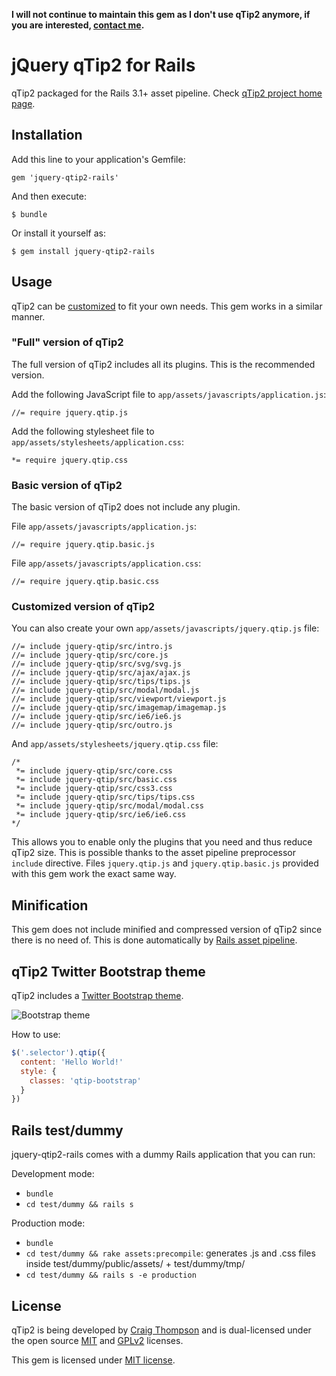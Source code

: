 **I will not continue to maintain this gem as I don't use qTip2 anymore, if you are interested, [contact me](mailto:tkrotoff@gmail.com).**

# jQuery qTip2 for Rails

qTip2 packaged for the Rails 3.1+ asset pipeline.
Check [qTip2 project home page](http://craigsworks.com/projects/qtip2/).

## Installation

Add this line to your application's Gemfile:

    gem 'jquery-qtip2-rails'

And then execute:

    $ bundle

Or install it yourself as:

    $ gem install jquery-qtip2-rails

## Usage

qTip2 can be [customized](http://craigsworks.com/projects/qtip2/download/) to fit your own needs.
This gem works in a similar manner.

### "Full" version of qTip2

The full version of qTip2 includes all its plugins. This is the recommended version.

Add the following JavaScript file to `app/assets/javascripts/application.js`:

    //= require jquery.qtip.js

Add the following stylesheet file to `app/assets/stylesheets/application.css`:

    *= require jquery.qtip.css

### Basic version of qTip2

The basic version of qTip2 does not include any plugin.

File `app/assets/javascripts/application.js`:

    //= require jquery.qtip.basic.js

File `app/assets/javascripts/application.css`:

    //= require jquery.qtip.basic.css

### Customized version of qTip2

You can also create your own `app/assets/javascripts/jquery.qtip.js` file:

    //= include jquery-qtip/src/intro.js
    //= include jquery-qtip/src/core.js
    //= include jquery-qtip/src/svg/svg.js
    //= include jquery-qtip/src/ajax/ajax.js
    //= include jquery-qtip/src/tips/tips.js
    //= include jquery-qtip/src/modal/modal.js
    //= include jquery-qtip/src/viewport/viewport.js
    //= include jquery-qtip/src/imagemap/imagemap.js
    //= include jquery-qtip/src/ie6/ie6.js
    //= include jquery-qtip/src/outro.js

And `app/assets/stylesheets/jquery.qtip.css` file:

    /*
     *= include jquery-qtip/src/core.css
     *= include jquery-qtip/src/basic.css
     *= include jquery-qtip/src/css3.css
     *= include jquery-qtip/src/tips/tips.css
     *= include jquery-qtip/src/modal/modal.css
     *= include jquery-qtip/src/ie6/ie6.css
    */

This allows you to enable only the plugins that you need and thus reduce qTip2 size.
This is possible thanks to the asset pipeline preprocessor `include` directive.
Files `jquery.qtip.js` and `jquery.qtip.basic.js` provided with this gem work the exact same way.

## Minification

This gem does not include minified and compressed version of qTip2 since there is no need of.
This is done automatically by [Rails asset pipeline](http://guides.rubyonrails.org/asset_pipeline.html).

## qTip2 Twitter Bootstrap theme

qTip2 includes a [Twitter Bootstrap theme](http://craigsworks.com/projects/qtip2/docs/style/#classes).

![Bootstrap theme](http://img11.hostingpics.net/pics/628782qtip2bootstrap2.png)

How to use:

```JavaScript
$('.selector').qtip({
  content: 'Hello World!'
  style: {
    classes: 'qtip-bootstrap'
  }
})
```

## Rails test/dummy

jquery-qtip2-rails comes with a dummy Rails application that you can run:

Development mode:
- `bundle`
- `cd test/dummy && rails s`

Production mode:
- `bundle`
- `cd test/dummy && rake assets:precompile`: generates .js and .css files inside test/dummy/public/assets/ + test/dummy/tmp/
- `cd test/dummy && rails s -e production`

## License

qTip2 is being developed by [Craig Thompson](http://craigsworks.com/) and is dual-licensed
under the open source [MIT](http://en.wikipedia.org/wiki/MIT_License) and
[GPLv2](http://en.wikipedia.org/wiki/MIT_License) licenses.

This gem is licensed under [MIT license](https://raw.github.com/tkrotoff/jquery-qtip2-rails/master/LICENSE).
